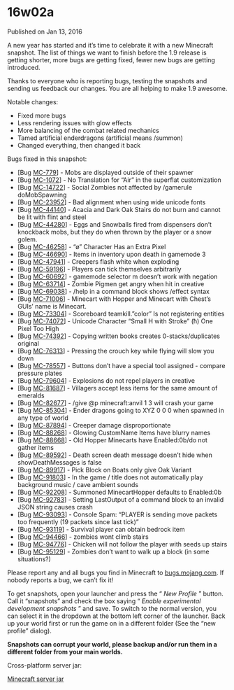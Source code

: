# 16w02a
Published on Jan 13, 2016

A new year has started and it’s time to celebrate it with a new Minecraft
snapshot. The list of things we want to finish before the 1.9 release is
getting shorter, more bugs are getting fixed, fewer new bugs are getting
introduced.

Thanks to everyone who is reporting bugs, testing the snapshots and sending us
feedback our changes. You are all helping to make 1.9 awesome.

Notable changes:

  * Fixed more bugs
  * Less rendering issues with glow effects
  * More balancing of the combat related mechanics
  * Tamed artificial enderdragons (artificial means /summon)
  * Changed everything, then changed it back

Bugs fixed in this snapshot:

  * [Bug [MC-779](https://bugs.mojang.com/browse/MC-779)] - Mobs are displayed outside of their spawner
  * [Bug [MC-1072](https://bugs.mojang.com/browse/MC-1072)] - No Translation for “Air” in the superflat customization
  * [Bug [MC-14722](https://bugs.mojang.com/browse/MC-14722)] - Social Zombies not affected by /gamerule doMobSpawning
  * [Bug [MC-23952](https://bugs.mojang.com/browse/MC-23952)] - Bad alignment when using wide unicode fonts
  * [Bug [MC-44140](https://bugs.mojang.com/browse/MC-44140)] - Acacia and Dark Oak Stairs do not burn and cannot be lit with flint and steel
  * [Bug [MC-44280](https://bugs.mojang.com/browse/MC-44280)] - Eggs and Snowballs fired from dispensers don’t knockback mobs, but they do when thrown by the player or a snow golem.
  * [Bug [MC-46258](https://bugs.mojang.com/browse/MC-46258)] - “ø” Character Has an Extra Pixel
  * [Bug [MC-46690](https://bugs.mojang.com/browse/MC-46690)] - Items in inventory upon death in gamemode 3
  * [Bug [MC-47941](https://bugs.mojang.com/browse/MC-47941)] - Creepers flash white when exploding
  * [Bug [MC-59196](https://bugs.mojang.com/browse/MC-59196)] - Players can tick themselves arbitrarily
  * [Bug [MC-60692](https://bugs.mojang.com/browse/MC-60692)] - gamemode selector m doesn’t work with negation
  * [Bug [MC-63714](https://bugs.mojang.com/browse/MC-63714)] - Zombie Pigmen get angry when hit in creative
  * [Bug [MC-69038](https://bugs.mojang.com/browse/MC-69038)] - /help in a command block shows /effect syntax
  * [Bug [MC-71006](https://bugs.mojang.com/browse/MC-71006)] - Minecart with Hopper and Minecart with Chest’s GUIs’ name is Minecart.
  * [Bug [MC-73304](https://bugs.mojang.com/browse/MC-73304)] - Scoreboard teamkill.”color” Is not registering entities
  * [Bug [MC-74072](https://bugs.mojang.com/browse/MC-74072)] - Unicode Character “Small H with Stroke” (ħ) One Pixel Too High
  * [Bug [MC-74392](https://bugs.mojang.com/browse/MC-74392)] - Copying written books creates 0-stacks/duplicates original
  * [Bug [MC-76313](https://bugs.mojang.com/browse/MC-76313)] - Pressing the crouch key while flying will slow you down
  * [Bug [MC-78557](https://bugs.mojang.com/browse/MC-78557)] - Buttons don’t have a special tool assigned - compare pressure plates
  * [Bug [MC-79604](https://bugs.mojang.com/browse/MC-79604)] - Explosions do not repel players in creative
  * [Bug [MC-81687](https://bugs.mojang.com/browse/MC-81687)] - Villagers accept less items for the same amount of emeralds
  * [Bug [MC-82677](https://bugs.mojang.com/browse/MC-82677)] - /give @p minecraft:anvil 1 3 will crash your game
  * [Bug [MC-85304](https://bugs.mojang.com/browse/MC-85304)] - Ender dragons going to XYZ 0 0 0 when spawned in any type of world
  * [Bug [MC-87894](https://bugs.mojang.com/browse/MC-87894)] - Creeper damage disproportionate
  * [Bug [MC-88268](https://bugs.mojang.com/browse/MC-88268)] - Glowing CustomName Items have blurry names
  * [Bug [MC-88668](https://bugs.mojang.com/browse/MC-88668)] - Old Hopper Minecarts have Enabled:0b/do not gather items
  * [Bug [MC-89592](https://bugs.mojang.com/browse/MC-89592)] - Death screen death message doesn’t hide when showDeathMessages is false
  * [Bug [MC-89917](https://bugs.mojang.com/browse/MC-89917)] - Pick Block on Boats only give Oak Variant
  * [Bug [MC-91803](https://bugs.mojang.com/browse/MC-91803)] - In the game / title does not automatically play background music / cave ambient sounds
  * [Bug [MC-92208](https://bugs.mojang.com/browse/MC-92208)] - Summoned MinecartHopper defaults to Enabled:0b
  * [Bug [MC-92783](https://bugs.mojang.com/browse/MC-92783)] - Setting LastOutput of a command block to an invalid JSON string causes crash
  * [Bug [MC-93093](https://bugs.mojang.com/browse/MC-93093)] - Console Spam: “PLAYER is sending move packets too frequently (19 packets since last tick)”
  * [Bug [MC-93119](https://bugs.mojang.com/browse/MC-93119)] - Survival player can obtain bedrock item
  * [Bug [MC-94466](https://bugs.mojang.com/browse/MC-94466)] - zombies wont climb stairs
  * [Bug [MC-94776](https://bugs.mojang.com/browse/MC-94776)] - Chicken will not follow the player with seeds up stairs
  * [Bug [MC-95129](https://bugs.mojang.com/browse/MC-95129)] - Zombies don’t want to walk up a block (in some situations?)

Please report any and all bugs you find in Minecraft to
[bugs.mojang.com](https://bugs.mojang.com). If nobody reports a bug, we can’t
fix it!

To get snapshots, open your launcher and press the “ _New Profile_ ” button.
Call it “snapshots” and check the box saying “ _Enable experimental
development snapshots_ ” and save. To switch to the normal version, you can
select it in the dropdown at the bottom left corner of the launcher. Back up
your world first or run the game on in a different folder (See the “new
profile” dialog).

**Snapshots can corrupt your world, please backup and/or run them in a
different folder from your main worlds.**

Cross-platform server jar:

[Minecraft server
jar](https://launcher.mojang.com/mc/game/16w02a/server/c574c54826489e1c04dd54d634da83945824337b/server.jar)


